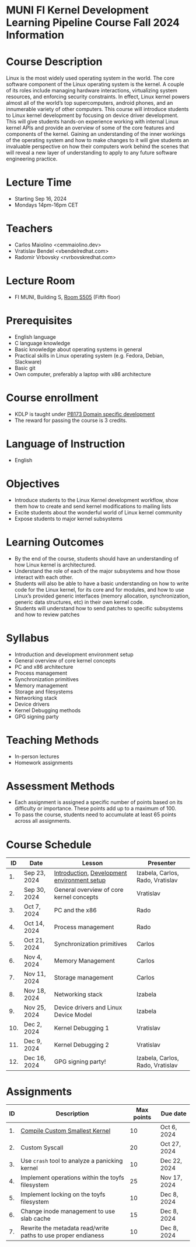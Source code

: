 # MUNI FI Kernel Development Learning Pipeline Course Fall 2024 Information

# Course Description

Linux is the most widely used operating system in the world. The core software component of the Linux operating system is the kernel. A couple of its roles include managing hardware interactions, virtualizing system resources, and enforcing security constraints. In effect, Linux kernel powers almost all of the world’s top supercomputers, android phones, and an innumerable variety of other computers. This course will introduce students to Linux kernel development by focusing on device driver development. This will give students hands-on experience working with internal Linux kernel APIs and provide an overview of some of the core features and components of the kernel. Gaining an understanding of the inner workings of the operating system and how to make changes to it will give students an invaluable perspective on how their computers work behind the scenes that will reveal a new layer of understanding to apply to any future software engineering practice.

# Lecture Time
-   Starting Sep 16, 2024
-   Mondays 14pm-16pm CET

# Teachers
- Carlos Maiolino <cem<at>maiolino.dev>
- Vratislav Bendel <vbendel<at>redhat.com>
- Radomir Vrbovsky <rvrbovsk<at>redhat.com>

# Lecture Room
- FI MUNI, Building S, [Room S505](https://is.muni.cz/kontakty/mistnost?lang=en;id=12880) (Fifth floor)

# Prerequisites
-   English language
-   C language knowledge
-   Basic knowledge about operating systems in general
-   Practical skills in Linux operating system (e.g. Fedora, Debian, Slackware)
-   Basic git
-   Own computer, preferably a laptop with x86 architecture

# Course enrollment
-   KDLP is taught under [PB173 Domain specific development](https://is.muni.cz/course/fi/podzim2024/PB173?lang=en)
-   The reward for passing the course is 3 credits.

# Language of Instruction
-   English

# Objectives
-   Introduce students to the Linux Kernel development workflow, show them how to create and send kernel modifications to mailing lists
-   Excite students about the wonderful world of Linux kernel community
-   Expose students to major kernel subsystems

# Learning Outcomes
-   By the end of the course, students should have an understanding of how Linux kernel is architectured.
-   Understand the role of each of the major subsystems and how those interact with each other.
-   Students will also be able to have a basic understanding on how to write code for the Linux kernel, for its core and for modules, and how to use Linux’s provided generic interfaces (memory allocation, synchronization, generic data structures, etc) in their own kernel code.
-   Students will understand how to send patches to specific subsystems and how to review patches

# Syllabus
-   Introduction and development environment setup
-   General overview of core kernel concepts
-   PC and x86 architecture
-   Process management
-   Synchronization primitives
-   Memory management
-   Storage and filesystems
-   Networking stack
-   Device drivers
-   Kernel Debugging methods
-   GPG signing party

# Teaching Methods
-   In-person lectures
-   Homework assignments

# Assessment Methods
-   Each assignment is assigned a specific number of points based on its difficulty or importance. These points add up to a maximum of 100.
-   To pass the course, students need to accumulate at least 65 points across all assignments.

# Course Schedule

| ID  | Date          | Lesson                                      | Presenter                        |
|-----|---------------|---------------------------------------------|----------------------------------|
| 1.  |  Sep 23, 2024 | [Introduction](/slides/L01_Introduction.pdf), [Development environment setup](/slides/L01_Development-environment-setup.pdf) | Izabela, Carlos, Rado, Vratislav |
| 2.  |  Sep 30, 2024 | General overview of core kernel concepts    | Vratislav                        |
| 3.  |  Oct 7, 2024 | PC and the x86                              | Rado                             |
| 4.  |  Oct 14, 2024  | Process management                          | Rado                             |
| 5.  |  Oct 21, 2024 | Synchronization primitives                  | Carlos                           |
| 6.  |  Nov 4, 2024 | Memory Management                           | Carlos                           |
| 7.  |  Nov 11, 2024  | Storage management                          | Carlos                           |
| 8.  |  Nov 18, 2024 | Networking stack                            | Izabela                          |
| 9.  |  Nov 25, 2024 | Device drivers and Linux Device Model       | Izabela                          |
| 10. |  Dec 2, 2024 | Kernel Debugging 1                          | Vratislav                        |
| 11. |  Dec 9, 2024  | Kernel Debugging 2                          | Vratislav                        |
| 12. |  Dec 16, 2024  | GPG signing party!                          | Izabela, Carlos, Rado, Vratislav |

# Assignments

| ID | Description                                                               | Max points | Due date      |
|----|---------------------------------------------------------------------------|------------|---------------|
| 1. | [Compile Custom Smallest Kernel](/assignments/A01_Custom_Kernel.md)       | 10         |  Oct 6, 2024  |
| 2. | Custom Syscall                                                            | 20         |  Oct 27, 2024 |
| 3. | Use `crash` tool to analyze a panicking kernel                            | 10         |  Dec 22, 2024 |
| 4. | Implement operations within the toyfs filesystem                          | 25         |  Nov 17, 2024 |
| 5. | Implement locking on the toyfs filesystem                                 | 10         |  Dec 8, 2024  |
| 6. | Change inode management to use slab cache                                 | 15         |  Dec 8, 2024  |
| 7. | Rewrite the metadata read/write paths to use proper endianess             | 10         |  Dec 8, 2024  |
